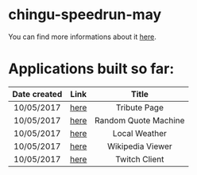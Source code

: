 # chingu-speedrun-may

You can find more informations about it [here](https://github.com/P1xt/chingu-fcc-speedrun-challenge).

# Applications built so far:

| Date created | Link                                                                                        | Title                |
| :----------: | :-----------------------------------------------------------------------------------------: | :------------------: |
| 10/05/2017   | [here](https://github.com/florinpop17/chingu-speedrun-may/tree/master/tribute-page)         | Tribute Page         |
| 10/05/2017   | [here](https://github.com/florinpop17/chingu-speedrun-may/tree/master/random-quote-machine) | Random Quote Machine |
| 10/05/2017   | [here](https://github.com/florinpop17/chingu-speedrun-may/tree/master/local-weather)        | Local Weather        |
| 10/05/2017   | [here](https://github.com/florinpop17/chingu-speedrun-may/tree/master/wikipedia-viewer)     | Wikipedia Viewer     |
| 10/05/2017   | [here](https://github.com/florinpop17/chingu-speedrun-may/tree/master/twitch-client)        | Twitch Client        |

